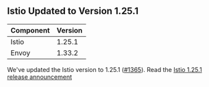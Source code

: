 ##  Istio Updated to Version 1.25.1

| **Component** | **Version** |
|---------------|-------------|
| Istio         | 1.25.1      |
| Envoy         | 1.33.2      |

We've updated the Istio version to 1.25.1 ([#1365](https://github.com/kyma-project/istio/pull/1365)).
Read the [Istio 1.25.1 release announcement](https://istio.io/latest/news/releases/1.25.x/announcing-1.25.1/)
